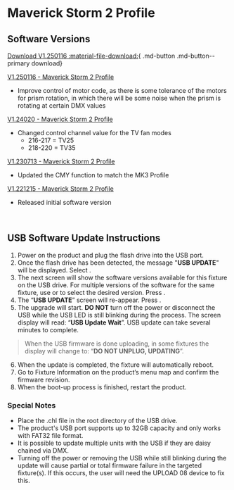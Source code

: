 # Maverick Storm 2 Profile

## Software Versions


[Download V1.250116 :material-file-download:](https://github.com/Chauvet-Pro/MAVERICKSTORM2PROFILE/raw/9b65bb466937cc9eba36c6cc40b5f3934e229541/firmware/V1.250116.zip){ .md-button .md-button--primary download}

[V1.250116 - Maverick Storm 2 Profile](https://github.com/Chauvet-Pro/MAVERICKSTORM2PROFILE/blob/9b65bb466937cc9eba36c6cc40b5f3934e229541/firmware/V1.250116.zip)
- Improve control of motor code, as there is some tolerance of the motors for prism rotation, in which there will be some noise when the prism is rotating at certain DMX values

[V1.24020 - Maverick Storm 2 Profile](https://github.com/Chauvet-Pro/MAVERICKSTORM2PROFILE/blob/0cc18e1001102225071e2481609de13c2aad61c4/firmware/V1.24020.zip)
- Changed control channel value for the TV fan modes
     * 216-217 = TV25
     * 218-220 = TV35

[V1.230713 - Maverick Storm 2 Profile](https://github.com/Chauvet-Pro/MAVERICKSTORM2PROFILE/blob/3df22259fc6231250e255a454cc6aad7fc625cd4/firmware/V1.230713.zip)
- Updated the CMY function to match the MK3 Profile

[V1.221215 - Maverick Storm 2 Profile](https://github.com/Chauvet-Pro/MAVERICKSTORM2PROFILE/blob/3df22259fc6231250e255a454cc6aad7fc625cd4/firmware/V1.221215.zip)
- Released initial software version

&nbsp;

## USB Software Update Instructions
1. Power on the product and plug the flash drive into the USB port.
2.	Once the flash drive has been detected, the message "**USB UPDATE**" will be displayed. Select **<YES>**.  
3.	The next screen will show the software versions available for this fixture on the USB drive.  For multiple versions of the software for the same fixture, use **<UP>** or **<DOWN>** to select the desired version.  Press **<ENTER>**.
4.	The “**USB UPDATE**” screen will re-appear.  Press **<YES>**.
5.	The upgrade will start. **DO NOT** turn off the power or disconnect the USB while the USB LED is still blinking during the process. The screen display will read: “**USB Update Wait**”. USB update can take several minutes to complete.
   >When the USB firmware is done uploading, in some fixtures the display will change to: “**DO NOT UNPLUG, UPDATING**”.
6.	When the update is completed, the fixture will automatically reboot.
7.	Go to Fixture Information on the product’s menu map and confirm the firmware revision.
8.	When the boot-up process is finished, restart the product.

### Special Notes
* Place the .chl file in the root directory of the USB drive.
* The product's USB port supports up to 32GB capacity and only works with FAT32 file format.
* It is possible to update multiple units with the USB if they are daisy chained via DMX.
* Turning off the power or removing the USB while still blinking during the update will cause partial or total firmware failure in the targeted fixture(s). If this occurs, the user will need the UPLOAD 08 device to fix this.
